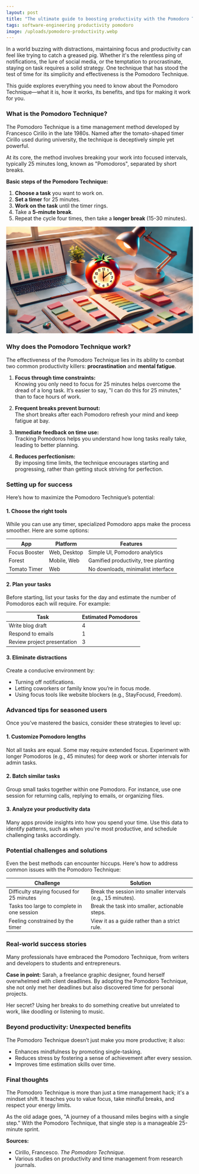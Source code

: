 ```yaml
---
layout: post
title: "The ultimate guide to boosting productivity with the Pomodoro Technique"
tags: software-engineering productivity pomodoro
image: /uploads/pomodoro-productivity.webp
---
```

In a world buzzing with distractions, maintaining focus and productivity can feel like trying to catch a greased pig. Whether it's the relentless ping of notifications, the lure of social media, or the temptation to procrastinate, staying on task requires a solid strategy. One technique that has stood the test of time for its simplicity and effectiveness is the Pomodoro Technique.  

This guide explores everything you need to know about the Pomodoro Technique—what it is, how it works, its benefits, and tips for making it work for you.  

### What is the Pomodoro Technique?  

The Pomodoro Technique is a time management method developed by Francesco Cirillo in the late 1980s. Named after the tomato-shaped timer Cirillo used during university, the technique is deceptively simple yet powerful.  

At its core, the method involves breaking your work into focused intervals, typically 25 minutes long, known as "Pomodoros", separated by short breaks.  

**Basic steps of the Pomodoro Technique:**  
1. **Choose a task** you want to work on.  
2. **Set a timer** for 25 minutes.  
3. **Work on the task** until the timer rings.  
4. Take a **5-minute break**.  
5. Repeat the cycle four times, then take a **longer break** (15-30 minutes).

![pomodoro-productivity](/uploads/pomodoro-productivity.webp)

### Why does the Pomodoro Technique work?  

The effectiveness of the Pomodoro Technique lies in its ability to combat two common productivity killers: **procrastination** and **mental fatigue**.  

1. **Focus through time constraints:**  
   Knowing you only need to focus for 25 minutes helps overcome the dread of a long task. It’s easier to say, "I can do this for 25 minutes," than to face hours of work.  

2. **Frequent breaks prevent burnout:**  
   The short breaks after each Pomodoro refresh your mind and keep fatigue at bay.  

3. **Immediate feedback on time use:**  
   Tracking Pomodoros helps you understand how long tasks really take, leading to better planning.  

4. **Reduces perfectionism:**  
   By imposing time limits, the technique encourages starting and progressing, rather than getting stuck striving for perfection.  

### Setting up for success  

Here’s how to maximize the Pomodoro Technique’s potential:  

#### 1. **Choose the right tools**  
While you can use any timer, specialized Pomodoro apps make the process smoother. Here are some options:  

| **App**          | **Platform**   | **Features**                             |  
|-------------------|----------------|------------------------------------------|  
| Focus Booster    | Web, Desktop   | Simple UI, Pomodoro analytics           |  
| Forest           | Mobile, Web    | Gamified productivity, tree planting    |  
| Tomato Timer     | Web            | No downloads, minimalist interface      |  

#### 2. **Plan your tasks**  
Before starting, list your tasks for the day and estimate the number of Pomodoros each will require. For example:  

| **Task**                    | **Estimated Pomodoros** |  
|-----------------------------|-------------------------|  
| Write blog draft            | 4                      |  
| Respond to emails           | 1                      |  
| Review project presentation | 3                      |  

#### 3. **Eliminate distractions**  
Create a conducive environment by:  
- Turning off notifications.  
- Letting coworkers or family know you’re in focus mode.  
- Using focus tools like website blockers (e.g., StayFocusd, Freedom).  

### Advanced tips for seasoned users  

Once you’ve mastered the basics, consider these strategies to level up:  

#### 1. **Customize Pomodoro lengths**  
Not all tasks are equal. Some may require extended focus. Experiment with longer Pomodoros (e.g., 45 minutes) for deep work or shorter intervals for admin tasks.  

#### 2. **Batch similar tasks**  
Group small tasks together within one Pomodoro. For instance, use one session for returning calls, replying to emails, or organizing files.  

#### 3. **Analyze your productivity data**  
Many apps provide insights into how you spend your time. Use this data to identify patterns, such as when you're most productive, and schedule challenging tasks accordingly.  

### Potential challenges and solutions  

Even the best methods can encounter hiccups. Here's how to address common issues with the Pomodoro Technique:  

| **Challenge**                          | **Solution**                                        |  
|---------------------------------------|----------------------------------------------------|  
| Difficulty staying focused for 25 minutes | Break the session into smaller intervals (e.g., 15 minutes). |  
| Tasks too large to complete in one session | Break the task into smaller, actionable steps.     |  
| Feeling constrained by the timer        | View it as a guide rather than a strict rule.      |  

### Real-world success stories  

Many professionals have embraced the Pomodoro Technique, from writers and developers to students and entrepreneurs.  

**Case in point:** Sarah, a freelance graphic designer, found herself overwhelmed with client deadlines. By adopting the Pomodoro Technique, she not only met her deadlines but also discovered time for personal projects.  

Her secret? Using her breaks to do something creative but unrelated to work, like doodling or listening to music.  

### Beyond productivity: Unexpected benefits  

The Pomodoro Technique doesn’t just make you more productive; it also:  
- Enhances mindfulness by promoting single-tasking.  
- Reduces stress by fostering a sense of achievement after every session.  
- Improves time estimation skills over time.  

### Final thoughts  

The Pomodoro Technique is more than just a time management hack; it's a mindset shift. It teaches you to value focus, take mindful breaks, and respect your energy limits.  

As the old adage goes, "A journey of a thousand miles begins with a single step." With the Pomodoro Technique, that single step is a manageable 25-minute sprint.  

**Sources:**  
- Cirillo, Francesco. *The Pomodoro Technique*.  
- Various studies on productivity and time management from research journals.  